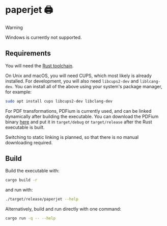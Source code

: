 # paperjet 🖨️

> [!WARNING]
> Windows is currently not supported.

## Requirements

You will need the [Rust toolchain](https://www.rust-lang.org/tools/install).

On Unix and macOS, you will need CUPS, which most likely is already installed.
For development, you will also need `libcups2-dev` and `liblcang-dev`.
You can install all of the above using your system's package manager, for example:

```sh
sudo apt install cups libcups2-dev libclang-dev
```

For PDF transformations, PDFium is currently used, and can be linked dynamically after building
the executable.
You can download the PDFium binary [here](https://github.com/bblanchon/pdfium-binaries/releases)
and put it in `target/debug` or `target/release` after the Rust executable is built.

Switching to static linking is planned, so that there is no manual downloading required.

## Build

Build the executable with:

```sh
cargo build -r
```

and run with:

```sh
./target/release/paperjet --help
```

Alternatively, build and run directly with one command:

```sh
cargo run -q -- --help
```
